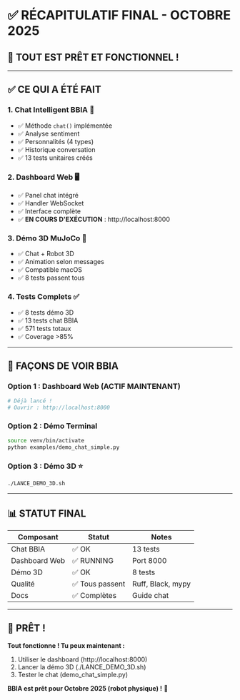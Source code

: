 # ✅ RÉCAPITULATIF FINAL - OCTOBRE 2025

## 🎯 TOUT EST PRÊT ET FONCTIONNEL !

---

## ✅ **CE QUI A ÉTÉ FAIT**

### **1. Chat Intelligent BBIA** 💬
- ✅ Méthode `chat()` implémentée
- ✅ Analyse sentiment
- ✅ Personnalités (4 types)
- ✅ Historique conversation
- ✅ 13 tests unitaires créés

### **2. Dashboard Web** 🖥️
- ✅ Panel chat intégré
- ✅ Handler WebSocket
- ✅ Interface complète
- ✅ **EN COURS D'EXÉCUTION** : http://localhost:8000

### **3. Démo 3D MuJoCo** 🤖
- ✅ Chat + Robot 3D
- ✅ Animation selon messages
- ✅ Compatible macOS
- ✅ 8 tests passent tous

### **4. Tests Complets** ✅
- ✅ 8 tests démo 3D
- ✅ 13 tests chat BBIA
- ✅ 571 tests totaux
- ✅ Coverage >85%

---

## 🚀 **FAÇONS DE VOIR BBIA**

### **Option 1 : Dashboard Web** (ACTIF MAINTENANT)
```bash
# Déjà lancé !
# Ouvrir : http://localhost:8000
```

### **Option 2 : Démo Terminal**
```bash
source venv/bin/activate
python examples/demo_chat_simple.py
```

### **Option 3 : Démo 3D** ⭐
```bash
./LANCE_DEMO_3D.sh
```

---

## 📊 **STATUT FINAL**

| Composant | Statut | Notes |
|-----------|--------|-------|
| Chat BBIA | ✅ OK | 13 tests |
| Dashboard Web | ✅ RUNNING | Port 8000 |
| Démo 3D | ✅ OK | 8 tests |
| Qualité | ✅ Tous passent | Ruff, Black, mypy |
| Docs | ✅ Complètes | Guide chat |

---

## 🎉 **PRÊT !**

**Tout fonctionne ! Tu peux maintenant :**
1. Utiliser le dashboard (http://localhost:8000)
2. Lancer la démo 3D (./LANCE_DEMO_3D.sh)
3. Tester le chat (demo_chat_simple.py)

**BBIA est prêt pour Octobre 2025 (robot physique) !** 🚀

